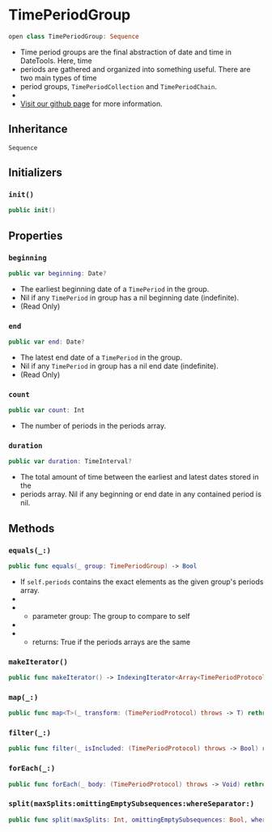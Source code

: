 # TimePeriodGroup

``` swift
open class TimePeriodGroup: Sequence 
```

  - Time period groups are the final abstraction of date and time in DateTools. Here, time
  - periods are gathered and organized into something useful. There are two main types of time
  - period groups, `TimePeriodCollection` and `TimePeriodChain`.
  - 
  - [Visit our github page](https://github.com/MatthewYork/DateTools#time-period-groups) for more information.

## Inheritance

`Sequence`

## Initializers

### `init()`

``` swift
public init() 
```

## Properties

### `beginning`

``` swift
public var beginning: Date? 
```

  - The earliest beginning date of a `TimePeriod` in the group.
  - Nil if any `TimePeriod` in group has a nil beginning date (indefinite).
  - (Read Only)

### `end`

``` swift
public var end: Date? 
```

  - The latest end date of a `TimePeriod` in the group.
  - Nil if any `TimePeriod` in group has a nil end date (indefinite).
  - (Read Only)

### `count`

``` swift
public var count: Int 
```

  - The number of periods in the periods array.

### `duration`

``` swift
public var duration: TimeInterval? 
```

  - The total amount of time between the earliest and latest dates stored in the
  - periods array. Nil if any beginning or end date in any contained period is nil.

## Methods

### `equals(_:)`

``` swift
public func equals(_ group: TimePeriodGroup) -> Bool 
```

  - If `self.periods` contains the exact elements as the given group's periods array.
  - 
  -   - parameter group: The group to compare to self
  - 
  -   - returns: True if the periods arrays are the same

### `makeIterator()`

``` swift
public func makeIterator() -> IndexingIterator<Array<TimePeriodProtocol>> 
```

### `map(_:)`

``` swift
public func map<T>(_ transform: (TimePeriodProtocol) throws -> T) rethrows -> [T] 
```

### `filter(_:)`

``` swift
public func filter(_ isIncluded: (TimePeriodProtocol) throws -> Bool) rethrows -> [TimePeriodProtocol] 
```

### `forEach(_:)`

``` swift
public func forEach(_ body: (TimePeriodProtocol) throws -> Void) rethrows 
```

### `split(maxSplits:omittingEmptySubsequences:whereSeparator:)`

``` swift
public func split(maxSplits: Int, omittingEmptySubsequences: Bool, whereSeparator isSeparator: (TimePeriodProtocol) throws -> Bool) rethrows -> [AnySequence<TimePeriodProtocol>] 
```
